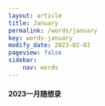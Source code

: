 ```yaml
---
layout: article
title: January
permalink: /words/january
key: words-january
modify_date: 2023-02-03
pageview: false   
sidebar:
    nav: words
---
```


#### 2023一月随想录
